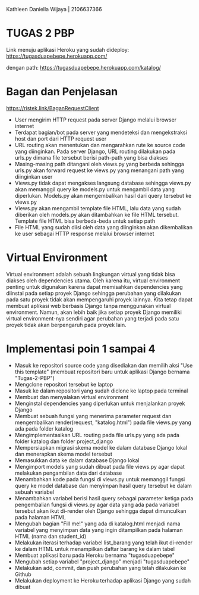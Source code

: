 Kathleen Daniella Wijaya | 2106637366 
# TUGAS 2 PBP

Link menuju aplikasi Heroku yang sudah dideploy:
https://tugasduapebepe.herokuapp.com/

dengan path: https://tugasduapebepe.herokuapp.com/katalog/ 

# Bagan dan Penjelasan
https://ristek.link/BaganRequestClient 
- User mengirim HTTP request pada server Django melalui browser internet
- Terdapat bagian/bot pada server yang mendeteksi dan mengekstraksi host dan port dari HTTP request user
- URL routing akan menentukan dan mengarahkan rute ke source code yang diinginkan. Pada server Django, URL routing dilakukan pada urls.py dimana file tersebut berisi path-path yang bisa diakses
- Masing-masing path ditangani oleh views.py yang berbeda sehingga urls.py akan forward request ke views.py yang menangani path yang diinginkan user
- Views.py tidak dapat mengakses langsung database sehingga views.py akan memanggil query ke models.py untuk mengambil data yang diperlukan. Models.py akan mengembalikan hasil dari query tersebut ke views.py
- Views.py akan mengambil template file HTML, lalu data yang sudah diberikan oleh models.py akan ditambahkan ke file HTML tersebut. Template file HTML bisa berbeda-beda untuk setiap path
- File HTML yang sudah diisi oleh data yang diinginkan akan dikembalikan ke user sebagai HTTP response melalui browser internet

# Virtual Environment
Virtual environment adalah sebuah lingkungan virtual yang tidak bisa diakses oleh dependencies utama. Oleh karena itu, virtual environment penting untuk digunakan karena dapat memisahkan dependencies yang diinstal pada setiap proyek Django sehingga perubahan yang dilakukan pada satu proyek tidak akan mempengaruhi proyek lainnya. Kita tetap dapat membuat aplikasi web berbasis Django tanpa menggunakan virtual environment. Namun, akan lebih baik jika setiap proyek Django memiliki virtual environment-nya sendiri agar perubahan yang terjadi pada satu proyek tidak akan berpengaruh pada proyek lain.

# Implementasi poin 1 sampai 4
- Masuk ke repositori source code yang disediakan dan memilih aksi "Use this template" (membuat repositori baru untuk aplikasi Django bernama "Tugas-2-PBP")
- Mengclone repositori tersebut ke laptop
- Masuk ke dalam repositori yang sudah diclone ke laptop pada terminal
- Membuat dan menyalakan virtual environment
- Menginstal dependencies yang diperlukan untuk menjalankan proyek Django 
- Membuat sebuah fungsi yang menerima parameter request dan mengembalikan render(request, "katalog.html") pada file views.py yang ada pada folder katalog
- Mengimplementasikan URL routing pada file urls.py yang ada pada folder katalog dan folder project_django
- Mempersiapkan migrasi skema model ke dalam database Django lokal dan menerapkan skema model tersebut
- Memasukkan data ke dalam database Django lokal
- Mengimport models yang sudah dibuat pada file views.py agar dapat melakukan pengambilan data dari database
- Menambahkan kode pada fungsi di views.py untuk memanggil fungsi query ke model database dan menyimpan hasil query tersebut ke dalam sebuah variabel
- Menambahkan variabel berisi hasil query sebagai parameter ketiga pada pengembalian fungsi di views.py agar data yang ada pada variabel tersebut akan ikut di-render oleh Django sehingga dapat dimunculkan pada halaman HTML
- Mengubah bagian "Fill me!" yang ada di katalog.html menjadi nama variabel yang menyimpan data yang ingin ditampilkan pada halaman HTML (nama dan student_id)
- Melakukan iterasi terhadap variabel list_barang yang telah ikut di-render ke dalam HTML untuk menampilkan daftar barang ke dalam tabel
- Membuat aplikasi baru pada Heroku bernama "tugasduapebepe"
- Mengubah setiap variabel "project_django" menjadi "tugasduapebepe"
- Melakukan add, commit, dan push perubahan yang telah dilakukan ke Github
- Melakukan deployment ke Heroku terhadap aplikasi Django yang sudah dibuat 
